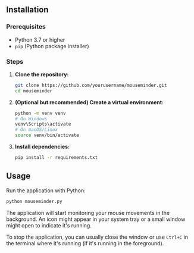 ## Installation

### Prerequisites

-   Python 3.7 or higher
-   `pip` (Python package installer)

### Steps

1.  **Clone the repository:**

    ```bash
    git clone https://github.com/yourusername/mouseminder.git
    cd mouseminder
    ```

2.  **(Optional but recommended) Create a virtual environment:**

    ```bash
    python -m venv venv
    # On Windows
    venv\Scripts\activate
    # On macOS/Linux
    source venv/bin/activate
    ```

3.  **Install dependencies:**

    ```bash
    pip install -r requirements.txt
    ```

## Usage

Run the application with Python:

```bash
python mouseminder.py
```

The application will start monitoring your mouse movements in the background. An icon might appear in your system tray or a small window might open to indicate it's running.

To stop the application, you can usually close the window or use `Ctrl+C` in the terminal where it's running (if it's running in the foreground).